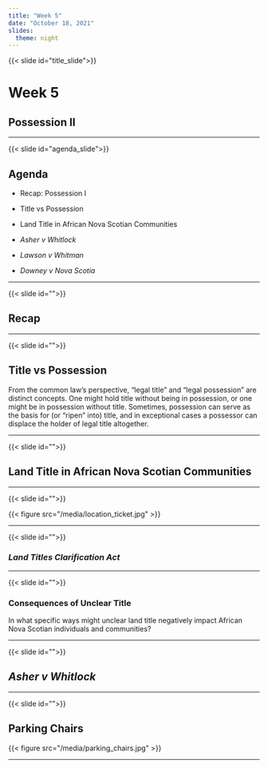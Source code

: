 ```yaml
---
title: "Week 5"
date: "October 18, 2021"
slides:
  theme: night
---
```




{{< slide id="title_slide">}}

# Week 5

## Possession II


---





{{< slide id="agenda_slide">}}

## Agenda

- Recap: Possession I

- Title vs Possession

- Land Title in African Nova Scotian Communities

- *Asher v Whitlock*

- *Lawson v Whitman*

- *Downey v Nova Scotia*

---





{{< slide id="">}}

## Recap




---





{{< slide id="">}}

## Title vs Possession

From the common law’s perspective, “legal title” and “legal possession” are distinct concepts. One might hold title without being in possession, or one might be in possession without title. Sometimes, possession can serve as the basis for (or “ripen” into) title, and in exceptional cases a possessor can displace the holder of legal title altogether.



---





{{< slide id="">}}

## Land Title in African Nova Scotian Communities



---





{{< slide id="">}}

{{< figure src="/media/location_ticket.jpg" >}}



---





{{< slide id="">}}

### *Land Titles Clarification Act*



---





{{< slide id="">}}

### Consequences of Unclear Title

In what specific ways might unclear land title negatively impact African Nova Scotian individuals and communities? 



---





{{< slide id="">}}

## *Asher v Whitlock*




---





{{< slide id="">}}

## Parking Chairs

{{< figure src="/media/parking_chairs.jpg" >}}

---

